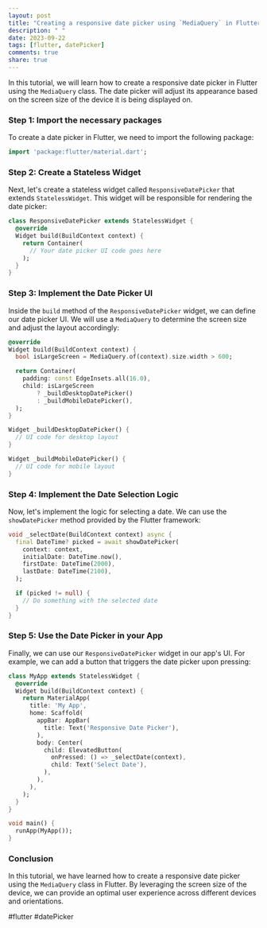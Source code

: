 ```yaml
---
layout: post
title: "Creating a responsive date picker using `MediaQuery` in Flutter"
description: " "
date: 2023-09-22
tags: [flutter, datePicker]
comments: true
share: true
---
```


In this tutorial, we will learn how to create a responsive date picker in Flutter using the `MediaQuery` class. The date picker will adjust its appearance based on the screen size of the device it is being displayed on.

### Step 1: Import the necessary packages

To create a date picker in Flutter, we need to import the following package:

```dart
import 'package:flutter/material.dart';
```

### Step 2: Create a Stateless Widget

Next, let's create a stateless widget called `ResponsiveDatePicker` that extends `StatelessWidget`. This widget will be responsible for rendering the date picker:

```dart
class ResponsiveDatePicker extends StatelessWidget {
  @override
  Widget build(BuildContext context) {
    return Container(
      // Your date picker UI code goes here
    );
  }
}
```

### Step 3: Implement the Date Picker UI

Inside the `build` method of the `ResponsiveDatePicker` widget, we can define our date picker UI. We will use a `MediaQuery` to determine the screen size and adjust the layout accordingly:

```dart
@override
Widget build(BuildContext context) {
  bool isLargeScreen = MediaQuery.of(context).size.width > 600;

  return Container(
    padding: const EdgeInsets.all(16.0),
    child: isLargeScreen
        ? _buildDesktopDatePicker()
        : _buildMobileDatePicker(),
  );
}

Widget _buildDesktopDatePicker() {
  // UI code for desktop layout
}

Widget _buildMobileDatePicker() {
  // UI code for mobile layout
}
```

### Step 4: Implement the Date Selection Logic

Now, let's implement the logic for selecting a date. We can use the `showDatePicker` method provided by the Flutter framework:

```dart
void _selectDate(BuildContext context) async {
  final DateTime? picked = await showDatePicker(
    context: context,
    initialDate: DateTime.now(),
    firstDate: DateTime(2000),
    lastDate: DateTime(2100),
  );

  if (picked != null) {
    // Do something with the selected date
  }
}
```

### Step 5: Use the Date Picker in your App

Finally, we can use our `ResponsiveDatePicker` widget in our app's UI. For example, we can add a button that triggers the date picker upon pressing:

```dart
class MyApp extends StatelessWidget {
  @override
  Widget build(BuildContext context) {
    return MaterialApp(
      title: 'My App',
      home: Scaffold(
        appBar: AppBar(
          title: Text('Responsive Date Picker'),
        ),
        body: Center(
          child: ElevatedButton(
            onPressed: () => _selectDate(context),
            child: Text('Select Date'),
          ),
        ),
      ),
    );
  }
}

void main() {
  runApp(MyApp());
}
```

### Conclusion

In this tutorial, we have learned how to create a responsive date picker using the `MediaQuery` class in Flutter. By leveraging the screen size of the device, we can provide an optimal user experience across different devices and orientations.

#flutter #datePicker
